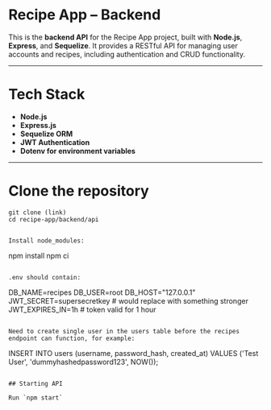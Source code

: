 # Recipe App – Backend

This is the **backend API** for the Recipe App project, built with **Node.js**, **Express**, and **Sequelize**. It provides a RESTful API for managing user accounts and recipes, including authentication and CRUD functionality.

---

# Tech Stack

- **Node.js**
- **Express.js**
- **Sequelize ORM**
- **JWT Authentication**
- **Dotenv for environment variables**

---

# Clone the repository

```
git clone (link)
cd recipe-app/backend/api


Install node_modules:

```
npm install
npm ci
```

.env should contain:

``` 
DB_NAME=recipes
DB_USER=root
DB_HOST="127.0.0.1"
JWT_SECRET=supersecretkey # would replace with something stronger
JWT_EXPIRES_IN=1h    # token valid for 1 hour
```

Need to create single user in the users table before the recipes endpoint can function, for example:

```
INSERT INTO users (username, password_hash, created_at)
VALUES ('Test User', 'dummyhashedpassword123', NOW());
```

## Starting API

Run `npm start`
